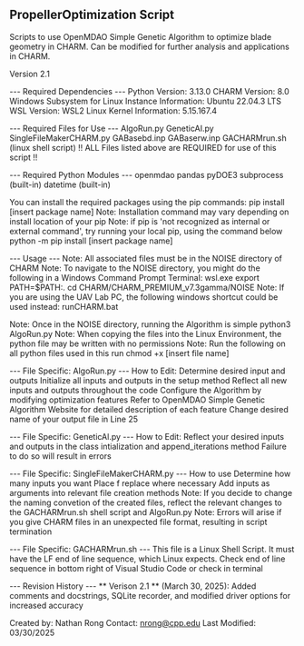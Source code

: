 ## PropellerOptimization Script
Scripts to use OpenMDAO Simple Genetic Algorithm to optimize blade geometry in CHARM.
Can be modified for further analysis and applications in CHARM.

Version 2.1

--- Required Dependencies ---
Python Version: 3.13.0
CHARM Version: 8.0
Windows Subsystem for Linux Instance Information: Ubuntu 22.04.3 LTS
WSL Version: WSL2
Linux Kernel Information: 5.15.167.4

--- Required Files for Use ---
  AlgoRun.py
  GeneticAI.py
  SingleFileMakerCHARM.py
  GABasebd.inp
  GABaserw.inp
  GACHARMrun.sh (linux shell script)
!! ALL Files listed above are REQUIRED for use of this script !!

--- Required Python Modules ---
  openmdao
  pandas
  pyDOE3
  subprocess (built-in)
  datetime (built-in)

You can install the required packages using the pip commands:
  pip install [insert package name]
Note: Installation command may vary depending on install location of your pip
Note: if pip is 'not recognized as internal or external command', try running your local pip, using the command below
  python -m pip install [insert package name]

--- Usage ---
Note: All associated files must be in the NOISE directory of CHARM
Note: To navigate to the NOISE directory, you might do the following in a Windows Command Prompt Terminal:
  wsl.exe
  export PATH=\$PATH:.
  cd CHARM/CHARM_PREMIUM_v7.3gamma/NOISE
Note: If you are using the UAV Lab PC, the following windows shortcut could be used instead:
  runCHARM.bat

Note: Once in the NOISE directory, running the Algorithm is simple
  python3 AlgoRun.py
Note: When copying the files into the Linux Environment, the python file may be written with no permissions
Note: Run the following on all python files used in this run
  chmod +x [insert file name]

--- File Specific: AlgoRun.py ---
How to Edit:
Determine desired input and outputs
Initialize all inputs and outputs in the setup method
Reflect all new inputs and outputs throughout the code
Configure the Algorithm by modifying optimization features
Refer to OpenMDAO Simple Genetic Algorithm Website for detailed description of each feature
Change desired name of your output file in Line 25

--- File Specific: GeneticAl.py ---
How to Edit:
Reflect your desired inputs and outputs in the class intialization and append_iterations method
Failure to do so will result in errors

--- File Specific: SingleFileMakerCHARM.py ---
How to use
Determine how many inputs you want
Place f replace where necessary
Add inputs as arguments into relevant file creation methods
Note: If you decide to change the naming convetion of the created files, reflect the relevant changes to the GACHARMrun.sh shell script and AlgoRun.py
Note: Errors will arise if you give CHARM files in an unexpected file format, resulting in script termination

--- File Specific: GACHARMrun.sh ---
This file is a Linux Shell Script. 
It must have the LF end of line sequence, which Linux expects. 
Check end of line sequence in bottom right of Visual Studio Code or check in terminal

--- Revision History ---
** Verison 2.1 ** (March 30, 2025): Added comments and docstrings, SQLite recorder, and modified driver options for increased accuracy

Created by: Nathan Rong
Contact: nrong@cpp.edu
Last Modified: 03/30/2025
